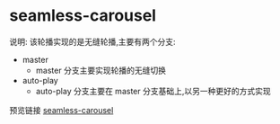 # seamless-carousel

说明: 该轮播实现的是无缝轮播,主要有两个分支:

- master
	- master 分支主要实现轮播的无缝切换
- auto-play
	- auto-play 分支主要在 master 分支基础上,以另一种更好的方式实现

预览链接
[seamless-carousel](https://strugglebak.github.io/seamless-carousel/)

